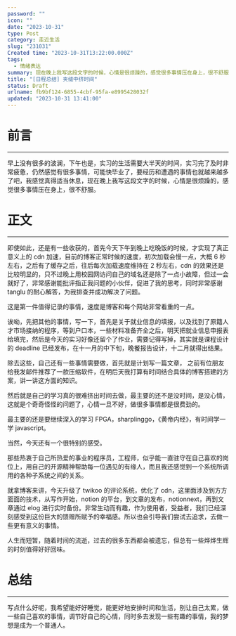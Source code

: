 ```yaml
---
password: ""
icon: ""
date: "2023-10-31"
type: Post
category: 走近生活
slug: "231031"
Created time: "2023-10-31T13:22:00.000Z"
tags:
  - 情绪表达
summary: 现在晚上我写这段文字的时候，心情是很烦躁的，感觉很多事情压在身上，很不舒服。
title: "[日程总结] 夹缝中挤时间"
status: Draft
urlname: fb9bf124-6855-4cbf-95fa-e8995428032f
updated: "2023-10-31 13:41:00"
---
```


# 前言

---

早上没有很多的波澜，下午也是，实习的生活需要大半天的时间，实习完了及时非常疲惫，仍然感觉有很多事情，可能快毕业了，要经历和遭遇的事情也就越来越多了吧，我感觉真得适当休息，现在晚上我写这段文字的时候，心情是很烦躁的，感觉很多事情压在身上，很不舒服。

# 正文

---

即使如此，还是有一些收获的，首先今天下午到晚上吃晚饭的时候，才实现了真正意义上的 cdn 加速，目前的博客正常时候的速度，初次加载会慢一点，大概 6 秒左右，之后有了缓存之后，往后每次加载速度维持在 2 秒左右，cdn 的效果还是比较明显的，只不过晚上用校园网访问自己的域名还是除了一点小故障，但过一会就好了，非常感谢能批评指正我问题的小伙伴，促进了我的思考，同时非常感谢 tanglu 的耐心解答，为我排查并成功解决了问题。

这是第一件值得记录的事情，速度是博客和每个网站非常看重的一点。

诶呦，先把其他的事情，写一下，首先是关于就业信息的填报，以及找到了原籍人才市场接纳的程序，等到户口本，一些材料准备齐全之后，明天把就业信息申报表给填完，然后是今天的实习好像还留个了作业，需要记得写掉，其实就是课程设计的 deadline 已经发布，在十一月的中下旬，晚餐报告设计，十二月就得出结果。

除去这些，自己还有一些事情需要做，首先就是计划写一篇文章， 之前有位朋友给我发邮件推荐了一款压缩软件，在明后天我打算有时间结合具体的博客搭建的方案，讲一讲这方面的知识。

然后就是自己的学习真的很难挤出时间去做，最主要的还不是没时间，是没心情，这就是个奇奇怪怪的问题了，心情一旦不好，做很多事情都是很费劲的。

最主要的还是要继续深入的学习 FPGA，sharplinggo，《黄帝内经》，有时间学一学 javascript。

当然，今天还有一个很特别的感受。

那些热衷于自己所热爱的事业的程序员，工程师，似乎能一直驻守在自己喜欢的岗位上，用自己的开源精神帮助每一位遇见的有缘人，而且我还感觉到一个系统所调用的各种子系统之间的关系。

就拿博客来讲，今天升级了 twikoo 的评论系统，优化了 cdn，这里面涉及到方方面面的技术，从写作开始，notion 的平台，到文章的发布，notionnext，再到文章通过 elog 进行实时备份。非常生动而有趣，作为使用者，受益者，我们已经深刻感受到这份巨大的馈赠所赋予的幸福感。所以也会引导我们尝试去追求，去做一些更有意义的事情。

人生而短暂，随着时间的流逝，过去的很多东西都会被遗忘，但总有一些烨烨生辉的时刻值得好好回味。

# 总结

---

写点什么好呢，我希望能好好睡觉，能更好地安排时间和生活，别让自己太累，做一些自己喜欢的事情，调节好自己的心情，同时多去发现一些有趣的事情，我的梦想是成为一个普通人。
